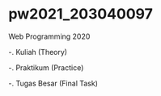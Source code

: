 # pw2021_203040097
Web Programming 2020
<p>-. Kuliah (Theory)
<p>-. Praktikum (Practice)
<p>-. Tugas Besar (Final Task)
